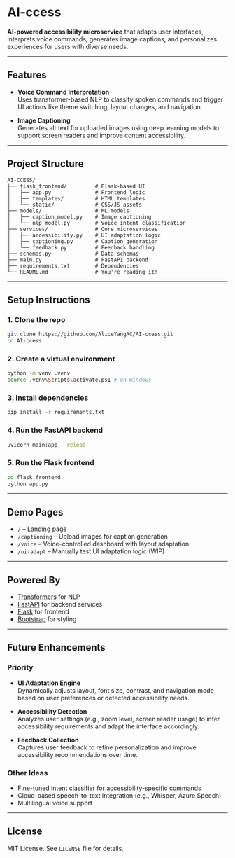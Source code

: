 # AI-ccess

**AI-powered accessibility microservice** that adapts user interfaces, interprets voice commands, generates image captions, and personalizes experiences for users with diverse needs.

---

## Features

- **Voice Command Interpretation**  
  Uses transformer-based NLP to classify spoken commands and trigger UI actions like theme switching, layout changes, and navigation.

- **Image Captioning**  
  Generates alt text for uploaded images using deep learning models to support screen readers and improve content accessibility.

---

## Project Structure

```
AI-CCESS/
├── flask_frontend/         # Flask-based UI
│   ├── app.py              # Frontend logic
│   ├── templates/          # HTML templates
│   └── static/             # CSS/JS assets
├── models/                 # ML models
│   ├── caption_model.py    # Image captioning
│   └── nlp_model.py        # Voice intent classification
├── services/               # Core microservices
│   ├── accessibility.py    # UI adaptation logic
│   ├── captioning.py       # Caption generation
│   └── feedback.py         # Feedback handling
├── schemas.py              # Data schemas
├── main.py                 # FastAPI backend
├── requirements.txt        # Dependencies
└── README.md               # You're reading it!
```

---

## Setup Instructions

### 1. Clone the repo

```bash
git clone https://github.com/AliceYangAC/AI-ccess.git
cd AI-ccess
```

### 2. Create a virtual environment

```bash
python -m venv .venv
source .venv\Scripts\activate.ps1 # on Windows
```

### 3. Install dependencies

```bash
pip install -r requirements.txt
```

### 4. Run the FastAPI backend

```bash
uvicorn main:app --reload
```

### 5. Run the Flask frontend

```bash
cd flask_frontend
python app.py
```

---

## Demo Pages

- `/` – Landing page
- `/captioning` – Upload images for caption generation
- `/voice` – Voice-controlled dashboard with layout adaptation
- `/ui-adapt` – Manually test UI adaptation logic (WIP)

---

## Powered By

- [Transformers](https://huggingface.co/transformers/) for NLP
- [FastAPI](https://fastapi.tiangolo.com/) for backend services
- [Flask](https://flask.palletsprojects.com/) for frontend
- [Bootstrap](https://getbootstrap.com/) for styling

---

## Future Enhancements

### Priority

- **UI Adaptation Engine**  
  Dynamically adjusts layout, font size, contrast, and navigation mode based on user preferences or detected accessibility needs.

- **Accessibility Detection**  
  Analyzes user settings (e.g., zoom level, screen reader usage) to infer accessibility requirements and adapt the interface accordingly.

- **Feedback Collection**  
  Captures user feedback to refine personalization and improve accessibility recommendations over time.

### Other Ideas

- Fine-tuned intent classifier for accessibility-specific commands
- Cloud-based speech-to-text integration (e.g., Whisper, Azure Speech)
- Multilingual voice support

---

## License

MIT License. See `LICENSE` file for details.
